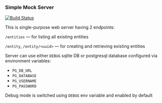 ### Simple Mock Server

[![Build Status](https://travis-ci.com/outcatcher/Simple-Mock-Webserver.svg?branch=master)](https://travis-ci.com/outcatcher/Simple-Mock-Webserver)

This is single-purpose web server having 2 endpoints:

`/entities` — for listing all existing entities

`/entity`, `/entity/<uuid>` — for creating and retrieving existing entities

Server can use either `DEBUG` sqlite DB or postgresql database configured via environment variables:
 * `PG_DB_URL`
 * `PG_DATABASE`
 * `PG_USERNAME`
 * `PG_PASSWORD`

Debug mode is switched using `DEBUG` env variable and enabled by default
